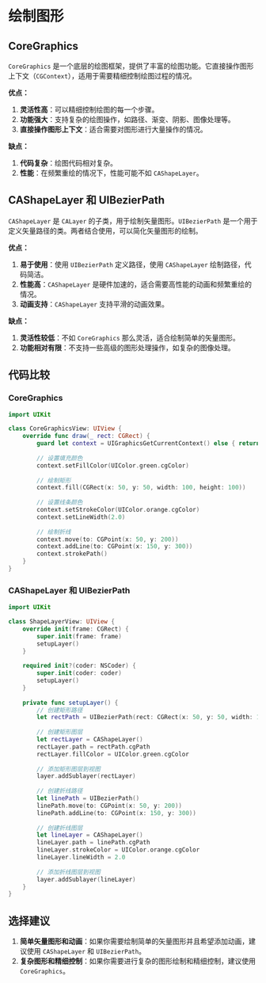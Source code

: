 # 绘制图形

## CoreGraphics

`CoreGraphics` 是一个底层的绘图框架，提供了丰富的绘图功能。它直接操作图形上下文（`CGContext`），适用于需要精细控制绘图过程的情况。

**优点：**

1. **灵活性高**：可以精细控制绘图的每一个步骤。
2. **功能强大**：支持复杂的绘图操作，如路径、渐变、阴影、图像处理等。
3. **直接操作图形上下文**：适合需要对图形进行大量操作的情况。

**缺点：**

1. **代码复杂**：绘图代码相对复杂。
2. **性能**：在频繁重绘的情况下，性能可能不如 `CAShapeLayer`。

## CAShapeLayer 和 UIBezierPath

`CAShapeLayer` 是 `CALayer` 的子类，用于绘制矢量图形。`UIBezierPath` 是一个用于定义矢量路径的类。两者结合使用，可以简化矢量图形的绘制。

**优点：**
1. **易于使用**：使用 `UIBezierPath` 定义路径，使用 `CAShapeLayer` 绘制路径，代码简洁。
2. **性能高**：`CAShapeLayer` 是硬件加速的，适合需要高性能的动画和频繁重绘的情况。
3. **动画支持**：`CAShapeLayer` 支持平滑的动画效果。

**缺点：**
1. **灵活性较低**：不如 `CoreGraphics` 那么灵活，适合绘制简单的矢量图形。
2. **功能相对有限**：不支持一些高级的图形处理操作，如复杂的图像处理。

## 代码比较

### CoreGraphics

```swift
import UIKit

class CoreGraphicsView: UIView {
    override func draw(_ rect: CGRect) {
        guard let context = UIGraphicsGetCurrentContext() else { return }
        
        // 设置填充颜色
        context.setFillColor(UIColor.green.cgColor)
        
        // 绘制矩形
        context.fill(CGRect(x: 50, y: 50, width: 100, height: 100))
        
        // 设置线条颜色
        context.setStrokeColor(UIColor.orange.cgColor)
        context.setLineWidth(2.0)
        
        // 绘制折线
        context.move(to: CGPoint(x: 50, y: 200))
        context.addLine(to: CGPoint(x: 150, y: 300))
        context.strokePath()
    }
}
```

### CAShapeLayer 和 UIBezierPath

```swift
import UIKit

class ShapeLayerView: UIView {
    override init(frame: CGRect) {
        super.init(frame: frame)
        setupLayer()
    }
    
    required init?(coder: NSCoder) {
        super.init(coder: coder)
        setupLayer()
    }
    
    private func setupLayer() {
        // 创建矩形路径
        let rectPath = UIBezierPath(rect: CGRect(x: 50, y: 50, width: 100, height: 100))
        
        // 创建矩形图层
        let rectLayer = CAShapeLayer()
        rectLayer.path = rectPath.cgPath
        rectLayer.fillColor = UIColor.green.cgColor
        
        // 添加矩形图层到视图
        layer.addSublayer(rectLayer)
        
        // 创建折线路径
        let linePath = UIBezierPath()
        linePath.move(to: CGPoint(x: 50, y: 200))
        linePath.addLine(to: CGPoint(x: 150, y: 300))
        
        // 创建折线图层
        let lineLayer = CAShapeLayer()
        lineLayer.path = linePath.cgPath
        lineLayer.strokeColor = UIColor.orange.cgColor
        lineLayer.lineWidth = 2.0
        
        // 添加折线图层到视图
        layer.addSublayer(lineLayer)
    }
}
```

## 选择建议

1. **简单矢量图形和动画**：如果你需要绘制简单的矢量图形并且希望添加动画，建议使用 `CAShapeLayer` 和 `UIBezierPath`。
2. **复杂图形和精细控制**：如果你需要进行复杂的图形绘制和精细控制，建议使用 `CoreGraphics`。
